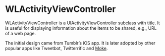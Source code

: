 WLActivityViewController
======================

WLActivityViewController is a UIActivityViewController subclass with title. It is useful for displaying information about the items to be shared, e.g., URL of a web page.

The initial design came from Tumblr’s iOS app. It is later adopted by other popular apps like Tweetbot, Twitterrific and [Moke](http://moke.com/moke/).